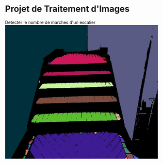# Projet de Traitement d'Images
Detecter le nombre de marches d'un escalier </br>
![](bdd/test.jpg)
